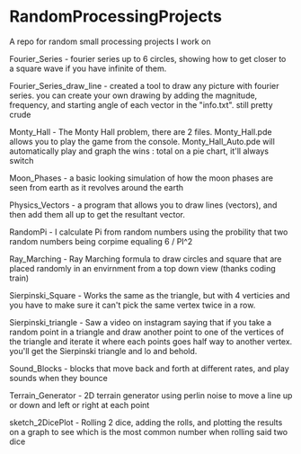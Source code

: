 # RandomProcessingProjects
A repo for random small processing projects I work on

Fourier_Series - fourier series up to 6 circles, showing how to get closer to a square wave if you have infinite of them.

Fourier_Series_draw_line - created a tool to draw any picture with fourier series. you can create your own drawing by adding the magnitude, frequency, and starting angle of each vector in the "info.txt". still pretty crude

Monty_Hall - The Monty Hall problem, there are 2 files. Monty_Hall.pde allows you to play the game from the                              console. Monty_Hall_Auto.pde will automatically play              and graph the wins : total on a pie chart, it'll always switch

Moon_Phases - a basic looking simulation of how the moon phases are seen from earth as it revolves around the earth

Physics_Vectors - a program that allows you to draw lines (vectors), and then add them all up to get the resultant vector.

RandomPi - I calculate Pi from random numbers using the probility that two random numbers being corpime equaling 6 / PI^2

Ray_Marching - Ray Marching formula to draw circles and square that are placed randomly in an envirnment from a top down view (thanks coding train)

Sierpinski_Square - Works the same as the triangle, but with 4 verticies and you have to make sure it can't pick the same vertex twice in a row.

Sierpinski_triangle - Saw a video on instagram saying that if you take a random point in a triangle and draw another point to one of the vertices of the triangle and iterate it where each points goes half way to another vertex. you'll get the Sierpinski triangle and lo and behold.

Sound_Blocks - blocks that move back and forth at different rates, and play sounds when they bounce

Terrain_Generator - 2D terrain generator using perlin noise to move a line up or down and left or right at each point

sketch_2DicePlot - Rolling 2 dice, adding the rolls, and plotting the results on a graph to see which is the most common number when rolling said two dice
